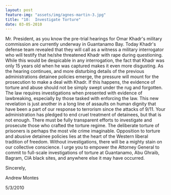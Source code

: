 ```yaml
---
layout: post
feature-img: "assets/img/agnes-martin-3.jpg"
title: "10:  Investigate Torture"
date: 03-05-2010
---
```


Mr. President, as you know the pre-trial hearings for Omar Khadr's military commission are currently underway in Guantanamo Bay. Today Khadr's defense team revealed that they will call as a witness a military interrogator who will testify that he/she threatened Khadr with rape during questioning. While this would be despicable in any interrogation, the fact that Khadr was only 15 years old when he was captured makes it even more disgusting. As the hearing continues, and more disturbing details of the previous administrations detainee policies emerge, the pressure will mount for the prosecution to make a deal with Khadr. If this happens, the evidence of torture and abuse should not be simply swept under the rug and forgotten. The law requires investigations when presented with evidence of lawbreaking, especially by those tasked with enforcing the law. This new revelation is just another in a long line of assaults on human dignity that have been a part of our response to terrorism since the attacks of 9/11. Your administration has pledged to end cruel treatment of detainees, but that is not enough. There must be fully transparent efforts to investigate and prosecute those who crafted the torture regime. The deliberate torture of prisoners is perhaps the most vile crime imaginable. Opposition to torture and abusive detainee policies lies at the heart of the Western liberal tradition of freedom. Without investigations, there will be a mighty stain on our collective conscience. I urge you to empower the Attorney General to commit to full-scale investigations of torture at Guantanamo, Abu Ghraib, Bagram, CIA black sites, and anywhere else it may have occurred.

Sincerely,

Andrew Montes

5/3/2010
 